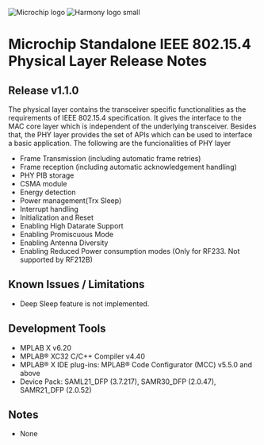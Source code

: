 ﻿![Microchip logo](https://raw.githubusercontent.com/wiki/Microchip-MPLAB-Harmony/Microchip-MPLAB-Harmony.github.io/images/microchip_logo.png)
![Harmony logo small](https://raw.githubusercontent.com/wiki/Microchip-MPLAB-Harmony/Microchip-MPLAB-Harmony.github.io/images/microchip_mplab_harmony_logo_small.png)

# Microchip Standalone IEEE 802.15.4 Physical Layer Release Notes


## Release v1.1.0

The physical layer contains the transceiver specific functionalities as the requirements of IEEE 802.15.4 specification. It gives the interface to the MAC core layer which is independent of the underlying transceiver.
Besides that, the PHY layer provides the set of APIs which can be used to interface a basic application.
The following are the funcionalities of PHY layer

-	Frame Transmission  (including automatic frame retries)
-	Frame reception  (including automatic acknowledgement handling)
-	PHY PIB storage
-	CSMA module
-	Energy detection
-	Power management(Trx Sleep)
-	Interrupt handling
-	Initialization and Reset
-	Enabling High Datarate Support
-	Enabling Promiscuous Mode
-	Enabling Antenna Diversity
-	Enabling Reduced Power consumption modes (Only for RF233. Not supported by RF212B)


## Known Issues / Limitations

-	Deep Sleep feature is not implemented.

## Development Tools
-	MPLAB X v6.20
-	MPLAB® XC32 C/C++ Compiler v4.40
-	MPLAB® X IDE plug-ins: MPLAB® Code Configurator (MCC) v5.5.0 and above
-	Device Pack: SAML21_DFP (3.7.217), SAMR30_DFP (2.0.47), SAMR21_DFP (2.0.52)

## Notes
-	None



